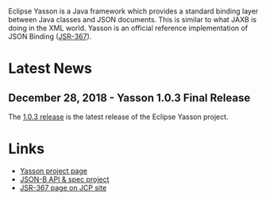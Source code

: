 <br/>

Eclipse Yasson is a Java framework which provides a standard binding layer
between Java classes and JSON documents. This is similar to what JAXB is doing
in the XML world. Yasson is an official reference implementation of JSON
Binding ([JSR-367](https://jcp.org/en/jsr/detail?id=367)).

# <a name="Latest_News"></a>Latest News

## December 28, 2018 - Yasson 1.0.3 Final Release ##

The [1.0.3 release](https://github.com/eclipse-ee4j/yasson/releases)
is the latest release of the Eclipse Yasson project.

# <a name="Links"></a>Links #
- [Yasson project page](https://projects.eclipse.org/projects/ee4j.yasson)
- [JSON-B API & spec project](https://github.com/eclipse-ee4j/jsonb-api)
- [JSR-367 page on JCP site](https://jcp.org/en/jsr/detail?id=367)
